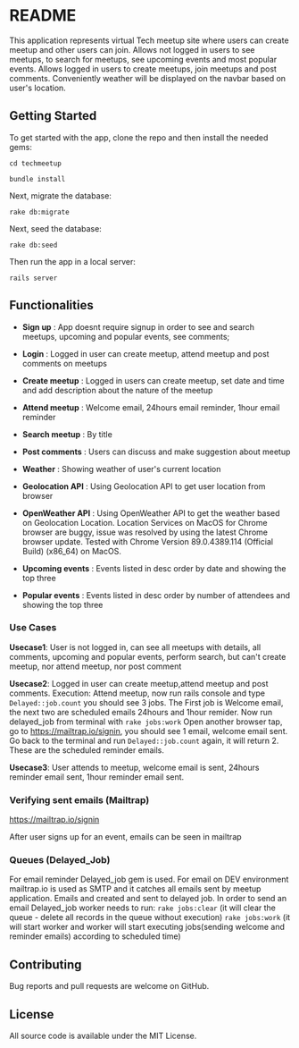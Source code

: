 # README

This application represents virtual Tech meetup site where users can create meetup and other users can join. 
Allows not logged in users to see meetups, to search for meetups, see upcoming events and most popular events. 
Allows logged in users to create meetups, join meetups and post comments. 
Conveniently weather will be displayed on the navbar based on user's location.

## Getting Started

To get started with the app, clone the repo and then install the needed gems:


`cd techmeetup`

`bundle install`

Next, migrate the database:

`rake db:migrate`

Next, seed the database:

`rake db:seed`

Then run the app in a local server:

`rails server`

## Functionalities

- **Sign up** : App doesnt require signup in order to see and search meetups, upcoming and popular events, see comments;

- **Login** :  Logged in user can create meetup, attend meetup and post comments on meetups

- **Create meetup** : Logged in users can create meetup, set date and time and add description about the nature of the meetup

- **Attend meetup** : Welcome email, 24hours email reminder, 1hour email reminder

- **Search meetup** : By title

- **Post comments** : Users can discuss and make suggestion about meetup

- **Weather** : Showing weather of user's current location

- **Geolocation API** :  Using Geolocation API to get user location from browser

- **OpenWeather API** : Using OpenWeather API to get the weather based on Geolocation
Location. Location Services on MacOS for Chrome browser are buggy, issue was resolved by using the latest Chrome browser update.
Tested with Chrome Version 89.0.4389.114 (Official Build) (x86_64) on MacOS.

- **Upcoming events** : Events listed in desc order by date and showing the top three

- **Popular events** : Events listed in desc order by number of attendees and showing the top three

### Use Cases

**Usecase1**: User is not logged in, can see all meetups with  details, all comments, upcoming and popular events, perform search, but can't create  meetup, nor attend meetup, nor post comment

**Usecase2**: Logged in user can create meetup,attend meetup and post comments. 
Execution: Attend meetup, now run rails console and type `Delayed::job.count` you should see 3 jobs. The First job is Welcome email, the next two are scheduled emails 24hours and 1hour remider. Now run delayed_job from terminal with `rake jobs:work`
Open another browser tap, go to  https://mailtrap.io/signin, you should see 1 email, welcome email sent. Go back to the terminal and run `Delayed::job.count` again, it will return 2. These are the scheduled reminder emails.

**Usecase3**: User attends to meetup, welcome email is sent, 24hours reminder email sent, 1hour reminder email sent.


### Verifying sent emails (Mailtrap)

https://mailtrap.io/signin

After user signs up for an event, emails can be seen in mailtrap

### Queues (Delayed_Job)

For email reminder Delayed_job gem is used.
For email on DEV environment mailtrap.io is used as SMTP and it catches all emails sent by meetup application.
Emails and created and sent to delayed job. In order to send an email Delayed_job worker needs to run:
`rake jobs:clear` (it will clear the queue - delete all records in the queue without execution)
`rake jobs:work` (it will start worker and worker will start executing jobs(sending welcome and reminder emails) according to scheduled time)

## Contributing

Bug reports and pull requests are welcome on GitHub.

## License

All source code is available under the MIT License.

